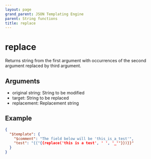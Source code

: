 ```yaml
---
layout: page
grand_parent: JSON Templating Engine
parent: String functions
title: replace
---
```


# replace

Returns string from the first argument with occurrences of the second argument replaced by third argument.

## Arguments

 - original string: String to be modified
 - target: String to be replaced
 - replacement: Replacement string

## Example

```json
{
  "$template": {
    "$comment": "The field below will be 'this_is_a_test'",
    "test": "{{"{{replace('this is a test', ' ', '_'"}})}}"
  }
}
```